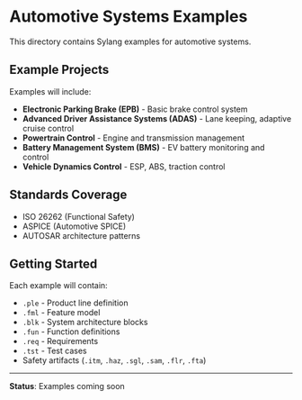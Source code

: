 # Automotive Systems Examples

This directory contains Sylang examples for automotive systems.

## Example Projects

Examples will include:
- **Electronic Parking Brake (EPB)** - Basic brake control system
- **Advanced Driver Assistance Systems (ADAS)** - Lane keeping, adaptive cruise control
- **Powertrain Control** - Engine and transmission management
- **Battery Management System (BMS)** - EV battery monitoring and control
- **Vehicle Dynamics Control** - ESP, ABS, traction control

## Standards Coverage

- ISO 26262 (Functional Safety)
- ASPICE (Automotive SPICE)
- AUTOSAR architecture patterns

## Getting Started

Each example will contain:
- `.ple` - Product line definition
- `.fml` - Feature model
- `.blk` - System architecture blocks
- `.fun` - Function definitions
- `.req` - Requirements
- `.tst` - Test cases
- Safety artifacts (`.itm`, `.haz`, `.sgl`, `.sam`, `.flr`, `.fta`)

---

**Status**: Examples coming soon

